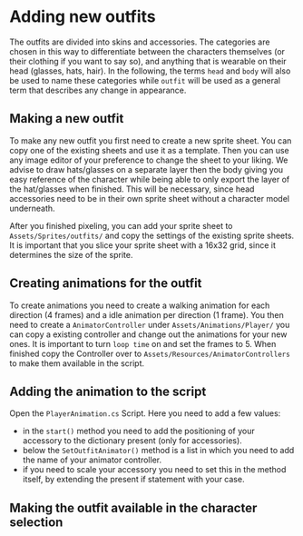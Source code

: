 # Adding new outfits
The outfits are divided into skins and accessories. The categories are chosen in this way to differentiate between the characters themselves (or their clothing if you want to say so), and anything that is wearable on their head (glasses, hats, hair). In the following, the terms `head` and `body` will also be used to name these categories while `outfit` will be used as a general term that describes any change in appearance.

## Making a new outfit
To make any new outfit you first need to create a new sprite sheet. You can copy one of the existing sheets and use it as a template. Then you can use any image editor of your preference to change the sheet to your liking.
We advise to draw hats/glasses on a separate layer then the body giving you easy reference of the character while being able to only export the layer of the hat/glasses when finished.
This will be necessary, since head accessories need to be in their own sprite sheet without a character model underneath.

After you finished pixeling, you can add your sprite sheet to `Assets/Sprites/outfits/` and copy the settings of the existing sprite sheets. It is important that you slice your sprite sheet with a 16x32 grid, since it determines the size of the sprite.

## Creating animations for the outfit
To create animations you need to create a walking animation for each direction (4 frames) and a idle animation per direction (1 frame). You then need to create a `AnimatorController` under `Assets/Animations/Player/` you can copy a existing controller and change out the animations for your new ones. It is important to turn `loop time` on and set the frames to 5. When finished copy the Controller over to `Assets/Resources/AnimatorControllers` to make them available in the script.

## Adding the animation to the script
Open the `PlayerAnimation.cs` Script. Here you need to add a few values:
- in the `start()` method you need to add the positioning of your accessory to the dictionary present (only for accessories).
- below the `SetOutfitAnimator()` method is a list in which you need to add the name of your animator controller.
- if you need to scale your accessory you need to set this in the method itself, by extending the present if statement with your case.

## Making the outfit available in the character selection
